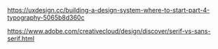 https://uxdesign.cc/building-a-design-system-where-to-start-part-4-typography-5065b8d360c

https://www.adobe.com/creativecloud/design/discover/serif-vs-sans-serif.html